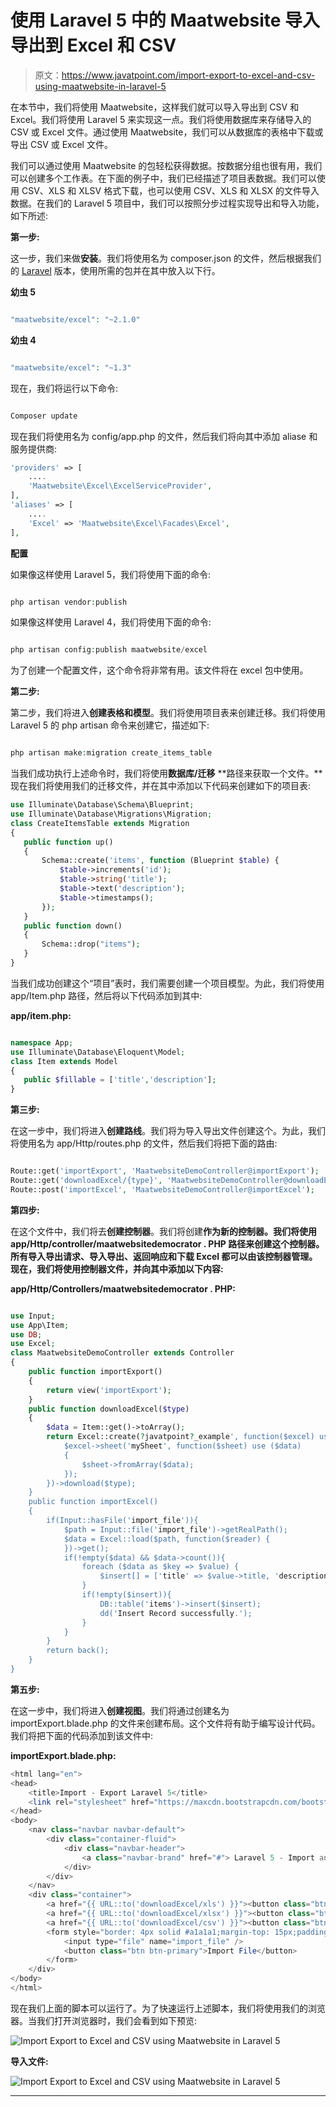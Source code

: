 # 使用 Laravel 5 中的 Maatwebsite 导入导出到 Excel 和 CSV

> 原文：<https://www.javatpoint.com/import-export-to-excel-and-csv-using-maatwebsite-in-laravel-5>

在本节中，我们将使用 Maatwebsite，这样我们就可以导入导出到 CSV 和 Excel。我们将使用 Laravel 5 来实现这一点。我们将使用数据库来存储导入的 CSV 或 Excel 文件。通过使用 Maatwebsite，我们可以从数据库的表格中下载或导出 CSV 或 Excel 文件。

我们可以通过使用 Maatwebsite 的包轻松获得数据。按数据分组也很有用，我们可以创建多个工作表。在下面的例子中，我们已经描述了项目表数据。我们可以使用 CSV、XLS 和 XLSV 格式下载，也可以使用 CSV、XLS 和 XLSX 的文件导入数据。在我们的 Laravel 5 项目中，我们可以按照分步过程实现导出和导入功能，如下所述:

**第一步:**

这一步，我们来做**安装**。我们将使用名为 composer.json 的文件，然后根据我们的 [Laravel](https://www.javatpoint.com/laravel) 版本，使用所需的包并在其中放入以下行。

**幼虫 5**

```php

"maatwebsite/excel": "~2.1.0"

```

**幼虫 4**

```php

"maatwebsite/excel": "~1.3"

```

现在，我们将运行以下命令:

```php

Composer update 

```

现在我们将使用名为 config/app.php 的文件，然后我们将向其中添加 aliase 和服务提供商:

```php
'providers' => [
	....
	'Maatwebsite\Excel\ExcelServiceProvider',
],
'aliases' => [
	....
	'Excel' => 'Maatwebsite\Excel\Facades\Excel',
],

```

**配置**

如果像这样使用 Laravel 5，我们将使用下面的命令:

```php

php artisan vendor:publish

```

如果像这样使用 Laravel 4，我们将使用下面的命令:

```php

php artisan config:publish maatwebsite/excel

```

为了创建一个配置文件，这个命令将非常有用。该文件将在 excel 包中使用。

**第二步:**

第二步，我们将进入**创建表格和模型**。我们将使用项目表来创建迁移。我们将使用 Laravel 5 的 php artisan 命令来创建它，描述如下:

```php

php artisan make:migration create_items_table

```

当我们成功执行上述命令时，我们将使用**数据库/迁移** **路径来获取一个文件。**现在我们将使用我们的迁移文件，并在其中添加以下代码来创建如下的项目表:

```php
use Illuminate\Database\Schema\Blueprint;
use Illuminate\Database\Migrations\Migration;
class CreateItemsTable extends Migration
{
   public function up()
   {
       Schema::create('items', function (Blueprint $table) {
           $table->increments('id');
           $table->string('title');
           $table->text('description');
           $table->timestamps();
       });
   }
   public function down()
   {
       Schema::drop("items");
   }
}

```

当我们成功创建这个“项目”表时，我们需要创建一个项目模型。为此，我们将使用 app/Item.php 路径，然后将以下代码添加到其中:

**app/item.php:**

```php

namespace App;
use Illuminate\Database\Eloquent\Model;
class Item extends Model
{
   public $fillable = ['title','description'];
}

```

**第三步:**

在这一步中，我们将进入**创建路线**。我们将为导入导出文件创建这个。为此，我们将使用名为 app/Http/routes.php 的文件，然后我们将把下面的路由:

```php

Route::get('importExport', 'MaatwebsiteDemoController@importExport');
Route::get('downloadExcel/{type}', 'MaatwebsiteDemoController@downloadExcel');
Route::post('importExcel', 'MaatwebsiteDemoController@importExcel');

```

**第四步:**

在这个文件中，我们将去**创建控制器**。我们将创建**作为新的控制器。我们将使用 app/Http/controller/maatwebsitedemocrator . PHP 路径来创建这个控制器。所有导入导出请求、导入导出、返回响应和下载 Excel 都可以由该控制器管理。现在，我们将使用控制器文件，并向其中添加以下内容:**

**app/Http/Controllers/maatwebsitedemocrator . PHP:**

```php

use Input;
use App\Item;
use DB;
use Excel;
class MaatwebsiteDemoController extends Controller
{
	public function importExport()
	{
		return view('importExport');
	}
	public function downloadExcel($type)
	{
		$data = Item::get()->toArray();
		return Excel::create(?javatpoint?_example', function($excel) use ($data) {
			$excel->sheet('mySheet', function($sheet) use ($data)
	        {
				$sheet->fromArray($data);
	        });
		})->download($type);
	}
	public function importExcel()
	{
		if(Input::hasFile('import_file')){
			$path = Input::file('import_file')->getRealPath();
			$data = Excel::load($path, function($reader) {
			})->get();
			if(!empty($data) && $data->count()){
				foreach ($data as $key => $value) {
					$insert[] = ['title' => $value->title, 'description' => $value->description];
				}
				if(!empty($insert)){
					DB::table('items')->insert($insert);
					dd('Insert Record successfully.');
				}
			}
		}
		return back();
	}
}

```

**第五步:**

在这一步中，我们将进入**创建视图**。我们将通过创建名为 importExport.blade.php 的文件来创建布局。这个文件将有助于编写设计代码。我们将把下面的代码添加到该文件中:

**importExport.blade.php:**

```php
<html lang="en">
<head>
	<title>Import - Export Laravel 5</title>
	<link rel="stylesheet" href="https://maxcdn.bootstrapcdn.com/bootstrap/3.3.6/css/bootstrap.min.css" >
</head>
<body>
	<nav class="navbar navbar-default">
		<div class="container-fluid">
			<div class="navbar-header">
				<a class="navbar-brand" href="#"> Laravel 5 - Import and Export CSV and Excel </a>
			</div>
		</div>
	</nav>
	<div class="container">
		<a href="{{ URL::to('downloadExcel/xls') }}"><button class="btn btn-success">Download Excel xls</button></a>
		<a href="{{ URL::to('downloadExcel/xlsx') }}"><button class="btn btn-success">Download Excel xlsx</button></a>
		<a href="{{ URL::to('downloadExcel/csv') }}"><button class="btn btn-success">Download CSV</button></a>
		<form style="border: 4px solid #a1a1a1;margin-top: 15px;padding: 10px;" action="{{ URL::to('importExcel') }}" class="form-horizontal" method="post" enctype="multipart/form-data">
			<input type="file" name="import_file" />
			<button class="btn btn-primary">Import File</button>
		</form>
	</div>
</body>
</html>

```

现在我们上面的脚本可以运行了。为了快速运行上述脚本，我们将使用我们的浏览器。当我们打开浏览器时，我们会看到如下预览:

![Import Export to Excel and CSV using Maatwebsite in Laravel 5](img/759bce73b2c3009e4e390f87b0460ffc.png)

**导入文件:**

![Import Export to Excel and CSV using Maatwebsite in Laravel 5](img/a1fb1e775bc385e1b86d02932a210303.png)

* * *